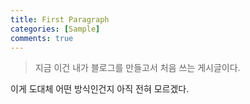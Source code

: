```yaml
---
title: First Paragraph
categories: [Sample]
comments: true
---
```


> 지금 이건 내가 블로그를 만들고서
> 처음 쓰는 게시글이다.

이게 도대체 어떤 방식인건지 아직 전혀 모르겠다.
